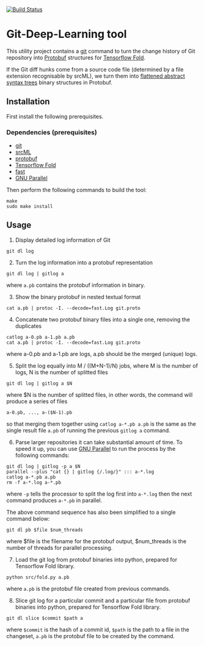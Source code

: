 [![Build Status](https://travis-ci.org/needdle/git-dl.svg?branch=master)](https://travis-ci.org/needdle/git-dl)
# Git-Deep-Learning tool 

This utility project contains a [git](https://github.com/git/git) command to
turn the change history of Git repository into
[Protobuf](https://github.com/google/protobuf) structures for [Tensorflow
Fold](https://github.com/tensorflow/fold). 

If the Git diff hunks come from a source code file (determined by a file
extension recognisable by srcML), we turn them into [flattened abstract
syntax trees](https://github.com/f-ast/fast) binary structures in Protobuf.

## Installation

First install the following prerequisites.

### Dependencies (prerequisites)
* [git](https://github.com/git/git)
* [srcML](http://www.srcml.org)
* [protobuf](https://github.com/google/protobuf)
* [Tensorflow Fold](https://github.com/tensorflow/fold)
* [fast](https://github.com/f-ast/fast)
* [GNU Parallel](https://www.gnu.org/software/parallel)

Then perform the following commands to build the tool:
```
make
sudo make install
```

## Usage

1. Display detailed log information of Git
```
git dl log
```

2. Turn the log information into a protobuf representation
```
git dl log | gitlog a
```
where `a.pb` contains the protobuf information in binary.

3. Show the binary protobuf in nested textual format
```
cat a.pb | protoc -I. --decode=fast.Log git.proto
```

4. Concatenate two protobuf binary files into a single one, removing the duplicates
```
catlog a-0.pb a-1.pb a.pb
cat a.pb | protoc -I. --decode=fast.Log git.proto
```
where a-0.pb and a-1.pb are logs, a.pb should be the merged (unique) logs.

5. Split the log equally into M / ((M+N-1)/N) jobs, where M is the number of logs, N is the number of splitted files
```
git dl log | gitlog a $N
```
where $N is the number of splitted files, in other words, the command will produce a series of files
```
a-0.pb, ..., a-($N-1).pb
```
so that merging them together using `catlog a-*.pb a.pb` is the same as the single result file `a.pb` of 
running the previous ```gitlog a``` command.

6. Parse larger repositories it can take substantial amount of time. 
To speed it up, you can use [GNU Parallel](https://www.gnu.org/software/parallel) to run the process by the following commands:

```
git dl log | gitlog -p a $N
parallel --plus "cat {} | gitlog {/.log/}" ::: a-*.log
catlog a-*.pb a.pb
rm -f a-*.log a-*.pb
```
where `-p` tells the processor to split the log first into `a-*.log` then the next command produces `a-*.pb` in parallel.

The above command sequence has also been simplified to a single command below:
```
git dl pb $file $num_threads
```
where $file is the filename for the protobuf output, $num_threads is the number of threads for parallel processing.

7. Load the git log from protobuf binaries into python, prepared for Tensorflow Fold library.
```
python src/fold.py a.pb
```
where `a.pb` is the protobuf file created from previous commands.

8. Slice git log for a particular commit and a particular file from protobuf binaries into python, prepared for Tensorflow Fold library.
```
git dl slice $commit $path a
```
where `$commit` is the hash of a commit id, `$path` is the path to a file in the changeset, `a.pb` is the protobuf file to be created by the command.

